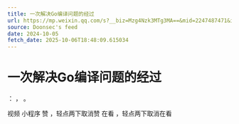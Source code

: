 ```yaml
---
title: 一次解决Go编译问题的经过
url: https://mp.weixin.qq.com/s?__biz=Mzg4Nzk3MTg3MA==&mid=2247487471&idx=1&sn=b18b36cfc7dda23d4381d6c74933b8cd
source: Doonsec's feed
date: 2024-10-05
fetch_date: 2025-10-06T18:48:09.615034
---
```


# 一次解决Go编译问题的经过

：
，
。

视频
小程序
赞
，轻点两下取消赞
在看
，轻点两下取消在看